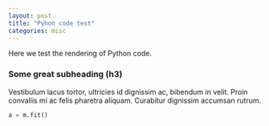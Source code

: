 ```yaml
---
layout: post
title: "Pyhon code test"
categories: misc
---
```


Here we test the rendering of Python code.

### Some great subheading (h3)

Vestibulum lacus tortor, ultricies id dignissim ac, bibendum in velit. Proin convallis mi ac felis pharetra aliquam. Curabitur dignissim accumsan rutrum.

```Python
a = m.fit()
```

